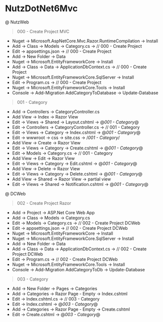 # NutzDotNet6Mvc

@ NutzWeb

> 000 - Create Project MVC

- Nuget -> Microsoft.AspNetCore.Mvc.Razor.RuntimeCompilation -> Install
- Add -> Class -> Models -> Category.cs -> // 000 - Create Project
- Edit -> appsettings.json -> // 000 - Create Project
- Add -> New Folder -> Data
- Nuget -> Microsoft.EntityFrameworkCore -> Install
- Add -> Class -> Data -> ApplicationDbContext.cs -> // 000 - Create Project
- Nuget -> Microsoft.EntityFrameworkCore.SqlServer -> Install
- Edit -> Program.cs -> // 000 - Create Project
- Nuget -> Microsoft.EntityFrameworkCore.Tools -> Install
- Console -> Add-Migration AddCategoryToDatabase -> Update-Database

> 001 - Category

- Add -> Controllers -> CategoryController.cs
- Add View -> Index -> Razor View
- Edit -> Views -> Shared -> Layout.cshtml -> @*001 - Category*@
- Edit -> Controllers -> CategoryController.cs -> // 001 - Category
- Edit -> Views -> Category -> Index.cshtml -> @*001 - Category*@
- Edit -> wwwroot -> css -> site.css -> /*001 - Category*/
- Add View -> Create -> Razor View
- Edit -> Views -> Category -> Create.cshtml -> @*001 - Category*@
- Edit -> Models -> Category.cs -> // 001 - Category
- Add View -> Edit -> Razor View
- Edit -> Views -> Category -> Edit.cshtml -> @*001 - Category*@
- Add View -> Delete -> Razor View
- Edit -> Views -> Category -> Delete.cshtml -> @*001 - Category*@
- Add View -> Shared -> Razor View -> partial view
- Edit -> Views -> Shared -> Notification.cshtml -> @*001 - Category*@

@ DCWeb

> 002 - Create Project Razor

- Add -> Project -> ASP.Net Core Web App
- Add -> Class -> Models -> Category.cs
- Edit -> Models -> Category.cs -> // 002 - Create Project DCWeb
- Edit -> appsettings.json -> // 002 - Create Project DCWeb
- Nuget -> Microsoft.EntityFrameworkCore -> Install
- Nuget -> Microsoft.EntityFrameworkCore.SqlServer -> Install
- Add -> New Folder -> Data
- Add -> Class -> Data -> ApplicationDbContext.cs -> // 002 - Create Project DCWeb
- Edit -> Program.cs -> // 002 - Create Project DCWeb
- Nuget -> Microsoft.EntityFrameworkCore.Tools -> Install
- Console -> Add-Migration AddCategoryToDb -> Update-Database

> 003 - Category

- Add -> New Folder -> Pages -> Categories
- Add -> Categories -> Razor Page - Empty -> Index.cshtml
- Edit -> Index.cshtml.cs -> // 003 - Category
- Edit -> Index.cshtml -> @*003 - Category*@
- Add -> Categories -> Razor Page - Empty -> Create.cshtml
- Edit -> Create.cshtml -> @*003 - Category*@
